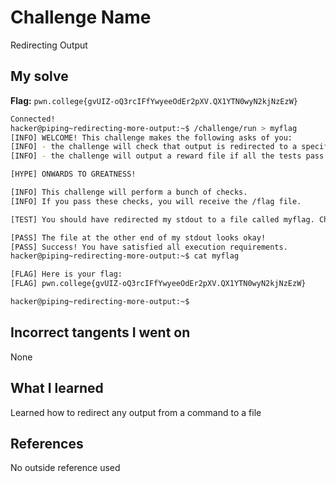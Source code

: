 # Challenge Name
Redirecting Output

## My solve
**Flag:** `pwn.college{gvUIZ-oQ3rcIFfYwyeeOdEr2pXV.QX1YTN0wyN2kjNzEzW}`

```bash
Connected!
hacker@piping~redirecting-more-output:~$ /challenge/run > myflag
[INFO] WELCOME! This challenge makes the following asks of you:
[INFO] - the challenge will check that output is redirected to a specific file path : myflag
[INFO] - the challenge will output a reward file if all the tests pass : /flag

[HYPE] ONWARDS TO GREATNESS!

[INFO] This challenge will perform a bunch of checks.
[INFO] If you pass these checks, you will receive the /flag file.

[TEST] You should have redirected my stdout to a file called myflag. Checking...

[PASS] The file at the other end of my stdout looks okay!
[PASS] Success! You have satisfied all execution requirements.
hacker@piping~redirecting-more-output:~$ cat myflag

[FLAG] Here is your flag:
[FLAG] pwn.college{gvUIZ-oQ3rcIFfYwyeeOdEr2pXV.QX1YTN0wyN2kjNzEzW}

hacker@piping~redirecting-more-output:~$
```
## Incorrect tangents I went on
None

## What I learned
Learned how to redirect any output from a command to a file

## References 
No outside reference used
